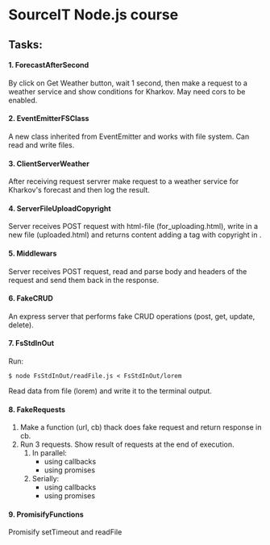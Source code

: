 # SourceIT Node.js course

## Tasks:

#### 1. ForecastAfterSecond

By click on Get Weather button, wait 1 second, then make a request to a weather service and show conditions for Kharkov. May need cors to be enabled.

#### 2. EventEmitterFSClass

A new class inherited from EventEmitter and works with file system. Can read and write files.

#### 3. ClientServerWeather

After receiving request servrer make request to a weather service for Kharkov's forecast and then log the result.

#### 4. ServerFileUploadCopyright

Server receives POST request with html-file (for_uploading.html), write in a new file (uploaded.html) and returns content adding a tag with copyright in <body>.

#### 5. Middlewars

Server receives POST request, read and parse body and headers of the request and send them back in the response.

#### 6. FakeCRUD

An express server that performs fake CRUD operations (post, get, update, delete).

#### 7. FsStdInOut

Run:

```$ node FsStdInOut/readFile.js < FsStdInOut/lorem ```

Read data from file (lorem) and write it to the terminal output.

#### 8. FakeRequests

1. Make a function (url, cb) thack does fake request and return response in cb.
2. Run 3 requests. Show result of requests at the end of execution.
    1. In parallel:
        - using callbacks
        - using promises
    2. Serially:
          - using callbacks
          - using promises

#### 9. PromisifyFunctions

Promisify setTimeout and readFile
